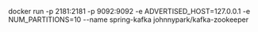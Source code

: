 docker run -p 2181:2181 -p 9092:9092 -e ADVERTISED_HOST=127.0.0.1  -e NUM_PARTITIONS=10 --name spring-kafka johnnypark/kafka-zookeeper
